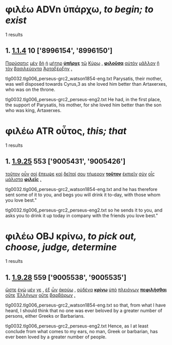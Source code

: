# φιλέω ADVn ὑπάρχω, *to begin; to exist*
1 results
## 1. [1.1.4](https://beyond-translation.perseus.org/reader/urn:cts:greekLit:tlg0032.tlg006.perseus-grc2:1.1.4?mode=syntax-trees) 10 ['8996154', '8996150']
[Παρύσατις](https://atlas-test.fly.dev/morphology/lemmas/?lang=grc&q=Παρύσατις "Παρύσατις n-s---fn- Parysatis") [μὲν](https://atlas-test.fly.dev/morphology/lemmas/?lang=grc&q=μέν "μέν d-------- on the one hand, on the other hand") [δὴ](https://atlas-test.fly.dev/morphology/lemmas/?lang=grc&q=δή "δή d-------- [interactional particle: S&H on same page]") [ἡ](https://atlas-test.fly.dev/morphology/lemmas/?lang=grc&q=ὁ "ὁ l-s---fn- the") [μήτηρ](https://atlas-test.fly.dev/morphology/lemmas/?lang=grc&q=μήτηρ "μήτηρ n-s---fn- a mother") **[ὑπῆρχε](https://atlas-test.fly.dev/morphology/lemmas/?lang=grc&q=ὑπάρχω "ὑπάρχω v3siia--- to begin; to exist")** [τῷ](https://atlas-test.fly.dev/morphology/lemmas/?lang=grc&q=ὁ "ὁ l-s---md- the") [Κύρῳ](https://atlas-test.fly.dev/morphology/lemmas/?lang=grc&q=Κῦρος "Κῦρος n-s---md- Cyrus") [,](https://atlas-test.fly.dev/morphology/lemmas/?lang=grc&q=, ", u-------- NoDef") **[φιλοῦσα](https://atlas-test.fly.dev/morphology/lemmas/?lang=grc&q=φιλέω "φιλέω v-sppafn- to love, regard with affection")** [αὐτὸν](https://atlas-test.fly.dev/morphology/lemmas/?lang=grc&q=αὐτός "αὐτός a-s---ma- unemph. 3rd pers.pronoun; -self; [the] same") [μᾶλλον](https://atlas-test.fly.dev/morphology/lemmas/?lang=grc&q=μάλα "μάλα d-------c very, very much, exceedingly") [ἢ](https://atlas-test.fly.dev/morphology/lemmas/?lang=grc&q=ἤ "ἤ b-------- either..or; than") [τὸν](https://atlas-test.fly.dev/morphology/lemmas/?lang=grc&q=ὁ "ὁ l-s---ma- the") [βασιλεύοντα](https://atlas-test.fly.dev/morphology/lemmas/?lang=grc&q=βασιλεύω "βασιλεύω v-sppama- to be king, to rule, reign") [Ἀρταξέρξην](https://atlas-test.fly.dev/morphology/lemmas/?lang=grc&q=Ἀρταξέρξης "Ἀρταξέρξης n-s---ma- Artaxerxes") [.](https://atlas-test.fly.dev/morphology/lemmas/?lang=grc&q=. ". u-------- NoDef") 


tlg0032.tlg006_perseus-grc2_watson1854-eng.txt Parysatis, their mother, was well disposed towards Cyrus,3 as she loved him better than Artaxerxes, who was on the throne. 

tlg0032.tlg006_perseus-grc2_perseus-eng2.txt He had, in the first place, the support of Parysatis, his mother, for she loved him better than the son who was king, Artaxerxes. 

# φιλέω ATR οὗτος, *this; that*
1 results
## 1. [1.9.25](https://beyond-translation.perseus.org/reader/urn:cts:greekLit:tlg0032.tlg006.perseus-grc2:1.9.25?mode=syntax-trees) 553 ['9005431', '9005426']
[τοῦτον](https://atlas-test.fly.dev/morphology/lemmas/?lang=grc&q=οὗτος "οὗτος a-s---ma- this; that") [οὖν](https://atlas-test.fly.dev/morphology/lemmas/?lang=grc&q=οὖν "οὖν d-------- so, then, therefore") [σοὶ](https://atlas-test.fly.dev/morphology/lemmas/?lang=grc&q=σύ "σύ p-s---cd- you (personal pronoun)") [ἔπεμψε](https://atlas-test.fly.dev/morphology/lemmas/?lang=grc&q=πέμπω "πέμπω v3saia--- to send, despatch") [καὶ](https://atlas-test.fly.dev/morphology/lemmas/?lang=grc&q=καί "καί b-------- and, also") [δεῖταί](https://atlas-test.fly.dev/morphology/lemmas/?lang=grc&q=δέω "δέω v3spie--- to bind, tie, fetter") [σου](https://atlas-test.fly.dev/morphology/lemmas/?lang=grc&q=σύ "σύ p-s---cg- you (personal pronoun)") [τήμερον](https://atlas-test.fly.dev/morphology/lemmas/?lang=grc&q=σήμερον "σήμερον d-------- to-day") **[τοῦτον](https://atlas-test.fly.dev/morphology/lemmas/?lang=grc&q=οὗτος "οὗτος a-s---ma- this; that")** [ἐκπιεῖν](https://atlas-test.fly.dev/morphology/lemmas/?lang=grc&q=ἐκπίνω "ἐκπίνω v--ana--- to drink out") [σὺν](https://atlas-test.fly.dev/morphology/lemmas/?lang=grc&q=σύν "σύν r-------- along with, in company with, together with") [οἷς](https://atlas-test.fly.dev/morphology/lemmas/?lang=grc&q=ὅς "ὅς p-p---nd- who, that, which: relative pronoun") [μάλιστα](https://atlas-test.fly.dev/morphology/lemmas/?lang=grc&q=μάλα "μάλα d-------s very, very much, exceedingly") **[φιλεῖς](https://atlas-test.fly.dev/morphology/lemmas/?lang=grc&q=φιλέω "φιλέω v2spia--- to love, regard with affection")** [.](https://atlas-test.fly.dev/morphology/lemmas/?lang=grc&q=. ". u-------- NoDef") 


tlg0032.tlg006_perseus-grc2_watson1854-eng.txt and he  has therefore sent some of it to you, and begs you will drink it to-day, with those whom you love best." 

tlg0032.tlg006_perseus-grc2_perseus-eng2.txt so he sends it to you, and asks you to drink it up today in company with the friends you love best." 

# φιλέω OBJ κρίνω, *to pick out, choose, judge, determine*
1 results
## 1. [1.9.28](https://beyond-translation.perseus.org/reader/urn:cts:greekLit:tlg0032.tlg006.perseus-grc2:1.9.28?mode=syntax-trees) 559 ['9005538', '9005535']
[ὥστε](https://atlas-test.fly.dev/morphology/lemmas/?lang=grc&q=ὥστε "ὥστε c-------- so that") [ἐγὼ](https://atlas-test.fly.dev/morphology/lemmas/?lang=grc&q=ἐγώ "ἐγώ p-s---cn- I (first person pronoun)") [μέν](https://atlas-test.fly.dev/morphology/lemmas/?lang=grc&q=μέν "μέν d-------- on the one hand, on the other hand") [γε](https://atlas-test.fly.dev/morphology/lemmas/?lang=grc&q=γε "γε d-------- at least, at any rate") [,](https://atlas-test.fly.dev/morphology/lemmas/?lang=grc&q=, ", u-------- NoDef") [ἐξ](https://atlas-test.fly.dev/morphology/lemmas/?lang=grc&q=ἐκ "ἐκ r-------- from out of") [ὧν](https://atlas-test.fly.dev/morphology/lemmas/?lang=grc&q=ὅς "ὅς p-p---ng- who, that, which: relative pronoun") [ἀκούω](https://atlas-test.fly.dev/morphology/lemmas/?lang=grc&q=ἀκούω "ἀκούω v1spia--- to hear") [,](https://atlas-test.fly.dev/morphology/lemmas/?lang=grc&q=, ", u-------- NoDef") [οὐδένα](https://atlas-test.fly.dev/morphology/lemmas/?lang=grc&q=οὐδείς "οὐδείς a-s---ma- not one, nobody") **[κρίνω](https://atlas-test.fly.dev/morphology/lemmas/?lang=grc&q=κρίνω "κρίνω v1spia--- to pick out, choose, judge, determine")** [ὑπὸ](https://atlas-test.fly.dev/morphology/lemmas/?lang=grc&q=ὑπό "ὑπό r-------- from under, by, c. gen. under, c. dat., towards c. acc.") [πλειόνων](https://atlas-test.fly.dev/morphology/lemmas/?lang=grc&q=πολύς "πολύς a-p---mgc much, many") **[πεφιλῆσθαι](https://atlas-test.fly.dev/morphology/lemmas/?lang=grc&q=φιλέω "φιλέω v--rne--- to love, regard with affection")** [οὔτε](https://atlas-test.fly.dev/morphology/lemmas/?lang=grc&q=οὔτε "οὔτε b-------- neither / nor") [Ἑλλήνων](https://atlas-test.fly.dev/morphology/lemmas/?lang=grc&q=Ἕλλην "Ἕλλην n-p---mg- Hellen; Greek") [οὔτε](https://atlas-test.fly.dev/morphology/lemmas/?lang=grc&q=οὔτε "οὔτε b-------- neither / nor") [βαρβάρων](https://atlas-test.fly.dev/morphology/lemmas/?lang=grc&q=βάρβαρος "βάρβαρος a-p---mg- barbarous") [.](https://atlas-test.fly.dev/morphology/lemmas/?lang=grc&q=. ". u-------- NoDef") 


tlg0032.tlg006_perseus-grc2_watson1854-eng.txt so that, from what I have heard, I should think that no one was ever beloved by a greater number of persons, either Greeks or Barbarians. 

tlg0032.tlg006_perseus-grc2_perseus-eng2.txt Hence, as I at least conclude from what comes to my ears, no man, Greek or barbarian, has ever been loved by a greater number of people. 

